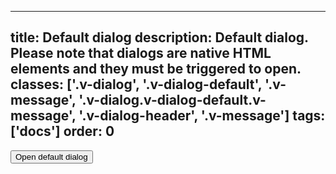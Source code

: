 <!--
 *              Copyright (c) 2025 Visa, Inc.
 *
 * Licensed under the Apache License, Version 2.0 (the "License");
 * you may not use this file except in compliance with the License.
 * You may obtain a copy of the License at
 *
 *         http://www.apache.org/licenses/LICENSE-2.0
 *
 * Unless required by applicable law or agreed to in writing, software
 * distributed under the License is distributed on an "AS IS" BASIS,
 * WITHOUT WARRANTIES OR CONDITIONS OF ANY KIND, either express or implied.
 * See the License for the specific language governing permissions and
 * limitations under the License.
 *
 -->
---
title: Default dialog
description: Default dialog. Please note that dialogs are native HTML elements and they must be triggered to open. 
classes: ['.v-dialog', '.v-dialog-default', '.v-message', '.v-dialog.v-dialog-default.v-message', '.v-dialog-header', '.v-message']
tags: ['docs']
order: 0
---

<button class="v-button v-button-primary" onclick="window.defaultDialog.showModal();">
  Open default dialog
</button>
<dialog aria-describedby="default-description" aria-labelledby="default-title" aria-modal="true" class="v-dialog v-dialog-default v-message" id="defaultDialog" role="dialog">
  <div class="v-message-content v-pb-2 v-pr-2">
    <h2 class="v-dialog-header v-flex v-align-items-center v-justify-content-start" id="default-title">
      <span>
        Default title
      </span>
    </h2>
    <p id="default-description">
      This is required text that describes the dialog title in more detail.
    </p>
    <div class="v-flex v-flex-wrap v-gap-8 v-pt-16 v-align-items-center v-justify-content-start">
      <button class="v-button v-button-primary" onclick="window.defaultDialog.close();" type="button">
        Primary action
      </button>
      <button class="v-button v-button-secondary" onclick="window.defaultDialog.close();" type="button">
        Secondary action
      </button>
    </div>
  </div>
  <button aria-label="close" class="v-button v-button-icon v-button-tertiary v-button-subtle v-button-small -v-mt-20 -v-ml-12 -v-mr-18" onclick="window.defaultDialog.close();" type="button">
    <svg aria-hidden="true" class="v-icon v-icon-visa v-icon-tiny" focusable="false" viewbox="0 0 16 16">
      <use href="#visa-close-tiny">
      </use>
    </svg>
  </button>
</dialog>
